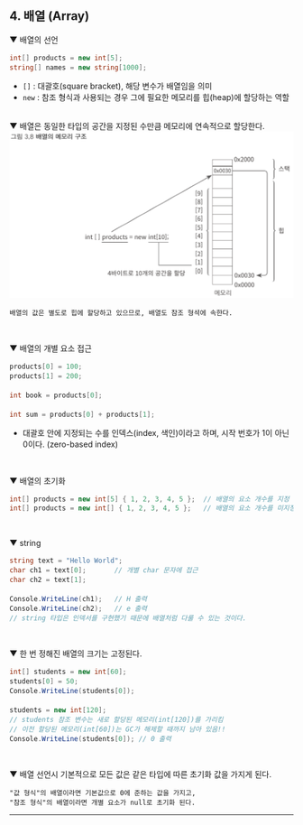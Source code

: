 ## 4. 배열 (Array)
▼ 배열의 선언
```csharp
int[] products = new int[5];
string[] names = new string[1000];
```
- `[]` : 대괄호(square bracket), 해당 변수가 배열임을 의미
- `new` : 참조 형식과 사용되는 경우 그에 필요한 메모리를 힙(heap)에 할당하는 역할

<br>
▼ 배열은 동일한 타입의 공간을 지정된 수만큼 메모리에 연속적으로 할당한다.

<img src="./Images/3_8.png" width="600"/>

```
배열의 값은 별도로 힙에 할당하고 있으므로, 배열도 참조 형셕에 속한다.
```
<br>

▼ 배열의 개별 요소 접근
```csharp
products[0] = 100;
products[1] = 200;

int book = products[0];

int sum = products[0] + products[1];
```
- 대괄호 안에 지정되는 수를 인덱스(index, 색인)이라고 하며, 시작 번호가 1이 아닌 0이다. (zero-based index)
<br>

▼ 배열의 초기화
```csharp
int[] products = new int[5] { 1, 2, 3, 4, 5 };  // 배열의 요소 개수를 지정
int[] products = new int[] { 1, 2, 3, 4, 5 };   // 배열의 요소 개수를 미지정
```
<br>

▼ string
```csharp
string text = "Hello World";
char ch1 = text[0];       // 개별 char 문자에 접근
char ch2 = text[1];

Console.WriteLine(ch1);   // H 출력
Console.WriteLine(ch2);   // e 출력
// string 타입은 인덱서를 구현했기 때문에 배열처럼 다룰 수 있는 것이다.
```
<br>

▼ 한 번 정해진 배열의 크기는 고정된다.
```csharp
int[] students = new int[60];
students[0] = 50;
Console.WriteLine(students[0]);

students = new int[120];
// students 참조 변수는 새로 할당된 메모리(int[120])를 가리킴
// 이전 할당된 메모리(int[60])는 GC가 해제할 때까지 남아 있음!!
Console.WriteLine(students[0]); // 0 출력
```
<br>

▼ 배열 선언시 기본적으로 모든 값은 같은 타입에 따른 초기화 값을 가지게 된다.
```
"값 형식"의 배열이라면 기본값으로 0에 준하는 값을 가지고,    
"참조 형식"의 배열이라면 개별 요소가 null로 초기화 된다.
```

****
<br>
